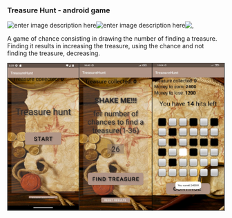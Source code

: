
### Treasure Hunt - android game

![enter image description here](https://img.shields.io/badge/Java-ED8B00?style=for-the-badge&logo=java&logoColor=white)![enter image description here](https://img.shields.io/badge/Android-3DDC84.svg?style=for-the-badge&logo=Android&logoColor=white)![,](https://img.shields.io/badge/Android%20Studio-3DDC84.svg?style=for-the-badge&logo=Android-Studio&logoColor=white)

A game of chance consisting in drawing the number of finding a treasure. Finding it results in increasing the treasure, using the chance and not finding the treasure, decreasing.

![enter image description here](https://github.com/MaciejPelczar/treasure-hunt/blob/main/screens.png)

